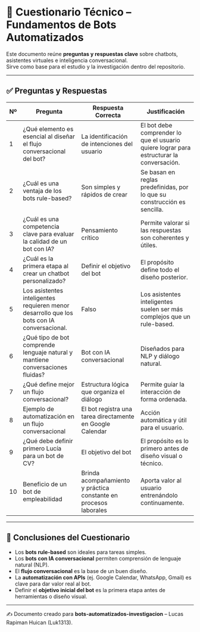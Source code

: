 # 📝 Cuestionario Técnico – Fundamentos de Bots Automatizados

Este documento reúne **preguntas y respuestas clave** sobre chatbots, asistentes virtuales e inteligencia conversacional.  
Sirve como base para el estudio y la investigación dentro del repositorio.

---

## ✅ Preguntas y Respuestas

| Nº | Pregunta | Respuesta Correcta | Justificación |
|----|-----------|-------------------|---------------|
| 1 | ¿Qué elemento es esencial al diseñar el flujo conversacional del bot? | La identificación de intenciones del usuario | El bot debe comprender lo que el usuario quiere lograr para estructurar la conversación. |
| 2 | ¿Cuál es una ventaja de los bots rule-based? | Son simples y rápidos de crear | Se basan en reglas predefinidas, por lo que su construcción es sencilla. |
| 3 | ¿Cuál es una competencia clave para evaluar la calidad de un bot con IA? | Pensamiento crítico | Permite valorar si las respuestas son coherentes y útiles. |
| 4 | ¿Cuál es la primera etapa al crear un chatbot personalizado? | Definir el objetivo del bot | El propósito define todo el diseño posterior. |
| 5 | Los asistentes inteligentes requieren menor desarrollo que los bots con IA conversacional. | Falso | Los asistentes inteligentes suelen ser más complejos que un rule-based. |
| 6 | ¿Qué tipo de bot comprende lenguaje natural y mantiene conversaciones fluidas? | Bot con IA conversacional | Diseñados para NLP y diálogo natural. |
| 7 | ¿Qué define mejor un flujo conversacional? | Estructura lógica que organiza el diálogo | Permite guiar la interacción de forma ordenada. |
| 8 | Ejemplo de automatización en un flujo conversacional | El bot registra una tarea directamente en Google Calendar | Acción automática y útil para el usuario. |
| 9 | ¿Qué debe definir primero Lucía para un bot de CV? | El objetivo del bot | El propósito es lo primero antes de diseño visual o técnico. |
| 10 | Beneficio de un bot de empleabilidad | Brinda acompañamiento y práctica constante en procesos laborales | Aporta valor al usuario entrenándolo continuamente. |

---

## 📌 Conclusiones del Cuestionario

- Los **bots rule-based** son ideales para tareas simples.  
- Los **bots con IA conversacional** permiten comprensión de lenguaje natural (NLP).  
- El **flujo conversacional** es la base de un buen diseño.  
- La **automatización con APIs** (ej. Google Calendar, WhatsApp, Gmail) es clave para dar valor real al bot.  
- Definir el **objetivo inicial del bot** es la primera etapa antes de herramientas o diseño visual.  

---

✍️ Documento creado para **bots-automatizados-investigacion** – Lucas Rapiman Huican (Luk1313).
